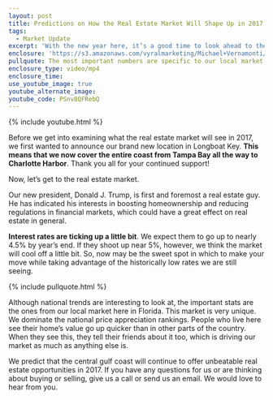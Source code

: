 ```yaml
---
layout: post
title: Predictions on How the Real Estate Market Will Shape Up in 2017
tags:
  - Market Update
excerpt: 'With the new year here, it’s a good time to look ahead to the future. We are here to talk about what you can expect from the housing market in the next year.'
enclosure: 'https://s3.amazonaws.com/vyralmarketing/Michael+Vernamonti/Michael+Vernamonti+2017+Market+Update.mp4'
pullquote: The most important numbers are specific to our local market.
enclosure_type: video/mp4
enclosure_time:
use_youtube_image: true
youtube_alternate_image:
youtube_code: PSnv8QFRebQ
---
```



{% include youtube.html %}

Before we get into examining what the real estate market will see in 2017, we first wanted to announce our brand new location in Longboat Key. **This means that we now cover the entire coast from Tampa Bay all the way to Charlotte Harbor**. Thank you all for your continued support!&nbsp;

Now, let’s get to the real estate market.

Our new president, Donald J. Trump, is first and foremost a real estate guy. He has indicated his interests in boosting homeownership and reducing regulations in financial markets, which could have a great effect on real estate in general.

**Interest rates are ticking up a little bit**. We expect them to go up to nearly 4.5% by year’s end. If they shoot up near 5%, however, we think the market will cool off a little bit. So, now may be the sweet spot in which to make your move while taking advantage of the historically low rates we are still seeing.&nbsp;

{% include pullquote.html %}

Although national trends are interesting to look at, the important stats are the ones from our local market here in Florida. This market is very unique. We dominate the national price appreciation rankings. People who live here see their home’s value go up quicker than in other parts of the country. When they see this, they tell their friends about it too, which is driving our market as much as anything else is.

We predict that the central gulf coast will continue to offer unbeatable real estate opportunities in 2017. If you have any questions for us or are thinking about buying or selling, give us a call or send us an email. We would love to hear from you.